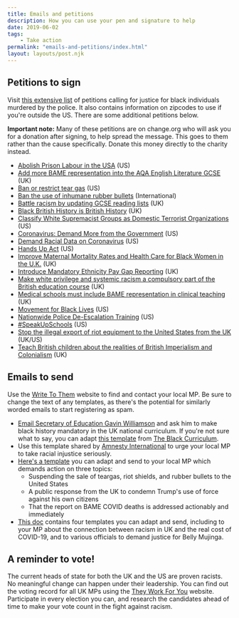 ```yaml
---
title: Emails and petitions
description: How you can use your pen and signature to help 
date: 2019-06-02
tags:
    - Take action
permalink: "emails-and-petitions/index.html"
layout: layouts/post.njk
---
```

## Petitions to sign
Visit [this extensive list](https://blacklivesmatters.carrd.co/#petitions) of petitions calling for justice for black individuals murdered by the police. It also contains information on zipcodes to use if you're outside the US. There are some additional petitions below.

**Important note:** Many of these petitions are on change.org who will ask you for a donation after signing, to help spread the message. This goes to them rather than the cause specifically. Donate this money directly to the charity instead.

- [Abolish Prison Labour in the USA](https://www.change.org/p/federal-bureau-of-prisons-abolish-prison-labour-in-the-usa) (US)
- [Add more BAME representation into the AQA English Literature GCSE](https://www.thepetitionsite.com/en-gb/577/675/822/add-more-bame-representation-into-the-aqa-english-literature-gcse/) (UK)
- [Ban or restrict tear gas](https://www.change.org/p/ban-or-restrict-tear-gas) (US)
- [Ban the use of inhumane rubber bullets](https://www.change.org/p/united-nations-ban-the-use-of-inhumane-rubber-bullets) (International)
- [Battle racism by updating GCSE reading lists](https://www.change.org/p/department-of-education-battle-racism-by-updating-reading-lists-at-gcse?use_react=false) (UK)
- [Black British History is British History](https://www.change.org/p/boris-johnson-black-british-history-is-british-history) (UK)
- [Classify White Supremacist Groups as Domestic Terrorist Organizations](https://www.change.org/p/clare-linkins-executive-director-of-national-counterterrorism-center-lift-the-hoods-classify-white-supremacist-groups-as-domestic-terrorist-organizations) (US)
- [Coronavirus: Demand More from the Government](https://blacklivesmatter.com/coronavirus-demand-more-from-the-government/) (US)
- [Demand Racial Data on Coronavirus](https://blacklivesmatter.com/demand-racial-data-on-coronavirus/) (US)
- [Hands Up Act](https://www.change.org/p/us-senate-hands-up-act) (US)
- [Improve Maternal Mortality Rates and Health Care for Black Women in the U.K.](https://petition.parliament.uk/signatures/84629075/) (UK)
- [Introduce Mandatory Ethnicity Pay Gap Reporting](https://petition.parliament.uk/petitions/300105) (UK)
- [Make white privilege and systemic racism a compulsory part of the British education course](https://www.change.org/p/gavin-williamson-make-white-privilege-and-systemic-racism-a-compulsory-part-of-the-british-education-course) (UK)
- [Medical schools must include BAME representation in clinical teaching](https://www.change.org/p/gmc-medical-schools-must-include-bame-representation-in-clinical-teaching) (UK)
- [Movement for Black Lives](https://m4bl.org/join-our-movement/) (US)
- [Nationwide Police De-Escalation Training](https://www.change.org/p/senator-blumenthal-george-floyd-we-need-nationwide-police-de-escalation-training-now) (US)
- [#SpeakUpSchools](https://www.change.org/p/school-administrators-schools-must-speak-up-now) (US)
- [Stop the illegal export of riot equipment to the United States from the UK](https://www.change.org/p/uk-government-stop-the-illegal-export-of-riot-equipment-to-the-united-states-from-the-uk) (UK/US)
- [Teach British children about the realities of British Imperialism and Colonialism](https://www.change.org/p/gavin-williamson-mp-teach-british-children-about-the-realities-of-british-imperialism-and-colonialism) (UK)

## Emails to send
Use the [Write To Them](https://www.writetothem.com/) website to find and contact your local MP. Be sure to change the text of any templates, as there's the potential for similarly worded emails to start registering as spam. 

- [Email Secretary of Education Gavin Williamson](mailto:gavin.williamson.mp@parliament.uk) and ask him to make black history mandatory in the UK national curriculum. If you're not sure what to say, you can adapt [this template](https://docs.google.com/document/d/1XHz8NJph6laVBFnuzhIzAzFTqjjfFt4-ucEt9EO6_Fw/edit) from [The Black Curriculum](https://www.theblackcurriculum.com/).
- Use this template shared by [Amnesty International](https://www.amnesty.org.uk/black-lives-matter-write-your-mp) to urge your local MP to take racial injustice seriously.
- [Here's a template](https://docs.google.com/document/d/1q9RECUCTLh4XmTYWiIe6pKz-gUtGA5RlhDUJWdqOuN4/edit) you can adapt and send to your local MP which demands action on three topics:
    - Suspending the sale of teargas, riot shields, and rubber bullets to the United States
    - A public response from the UK to condemn Trump's use of force against his own citizens
    - That the report on BAME COVID deaths is addressed actionably and immediately
- [This doc](https://drive.google.com/file/d/1sZ94FSYKE-zp-L-s9bChjXrddssyqfaD/view) contains four templates you can adapt and send, including to your MP about the connection between racism in UK and the real cost of COVID-19, and to various officials to demand justice for Belly Mujinga.

## A reminder to vote!
The current heads of state for both the UK and the US are proven racists. No meaningful change can happen under their leadership. You can find out the voting record for all UK MPs using the [They Work For You](https://www.theyworkforyou.com/) website. Participate in every election you can, and research the candidates ahead of time to make your vote count in the fight against racism.

